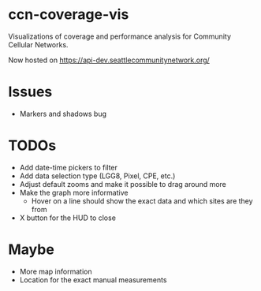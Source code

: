 # ccn-coverage-vis

Visualizations of coverage and performance analysis for Community Cellular Networks.

Now hosted on https://api-dev.seattlecommunitynetwork.org/

# Issues
- Markers and shadows bug

# TODOs
- Add date-time pickers to filter
- Add data selection type (LGG8, Pixel, CPE, etc.)
- Adjust default zooms and make it possible to drag around more
- Make the graph more informative
  - Hover on a line should show the exact data and which sites are they from
- X button for the HUD to close

# Maybe
- More map information
- Location for the exact manual measurements

